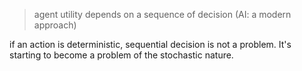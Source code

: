 
> agent utility depends on a sequence of decision (AI: a modern approach)

if an action is deterministic, sequential decision is not a problem. It's starting to become a problem of the stochastic nature.

